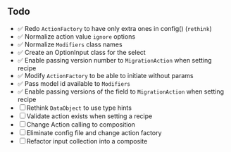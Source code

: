 ## Todo

- ✅ Redo `ActionFactory` to have only extra ones in config() (`rethink`)
- ✅ Normalize action value `ignore` options
- ✅ Normalize `Modifiers` class names
- ✅ Create an OptionInput class for the select
- ✅ Enable passing version number to `MigrationAction` when setting recipe
- ✅ Modify `ActionFactory` to be able to initiate without params
- ✅ Pass model id available to `Modifiers`
- ✅ Enable passing versions of the field to `MigrationAction` when setting recipe
- ☐ Rethink `DataObject` to use type hints
- ☐ Validate action exists when setting a recipe
- ☐ Change Action calling to composition
- ☐ Eliminate config file and change action factory
- ☐ Refactor input collection into a composite